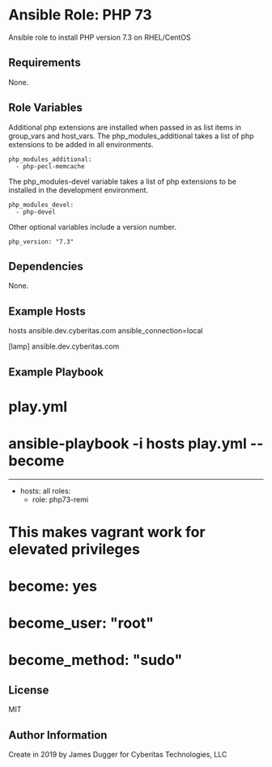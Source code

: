 Ansible Role: PHP 73
=========

Ansible role to install PHP version 7.3 on RHEL/CentOS

Requirements
------------

None.

Role Variables
--------------

Additional php extensions are installed when passed in as list items in group_vars and host_vars.
The php_modules_additional takes a list of php extensions to be added in all environments.
```
php_modules_additional:
  - php-pecl-memcache
```

The php_modules-devel variable takes a list of php extensions to be installed in the development environment.
```
php_modules_devel:
  - php-devel
```

Other optional variables include a version number.
```
php_version: "7.3"
```

Dependencies
------------

None.

Example Hosts
----------------
hosts 
ansible.dev.cyberitas.com ansible_connection=local

[lamp]
ansible.dev.cyberitas.com

Example Playbook
----------------
# play.yml
# ansible-playbook -i hosts play.yml --become
---
- hosts: all
  roles:
    - role: php73-remi

# This makes vagrant work for elevated privileges
#   become: yes
#     become_user: "root"
#       become_method: "sudo"


License
-------

MIT

Author Information
------------------

Create in 2019 by James Dugger for Cyberitas Technologies, LLC
